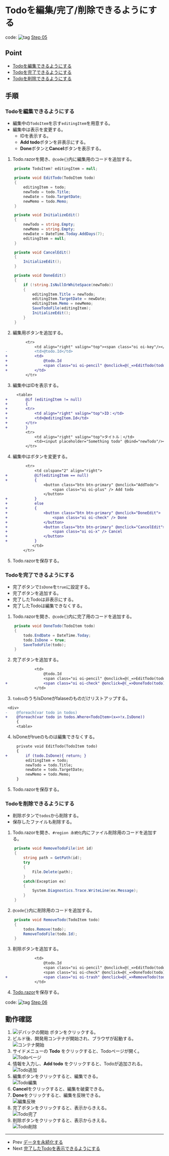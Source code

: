# Todoを編集/完了/削除できるようにする
code: ![tag](../Images/tag.png) [Step 05](https://github.com/04100149/TodoList/tree/step05)

## Point
- [Todoを編集できるようにする](#todo%E3%82%92%E7%B7%A8%E9%9B%86%E3%81%A7%E3%81%8D%E3%82%8B%E3%82%88%E3%81%86%E3%81%AB%E3%81%99%E3%82%8B)
- [Todoを完了できるようにする](#todo%E3%82%92%E5%AE%8C%E4%BA%86%E3%81%A7%E3%81%8D%E3%82%8B%E3%82%88%E3%81%86%E3%81%AB%E3%81%99%E3%82%8B)
- [Todoを削除できるようにする](#todo%E3%82%92%E5%89%8A%E9%99%A4%E3%81%A7%E3%81%8D%E3%82%8B%E3%82%88%E3%81%86%E3%81%AB%E3%81%99%E3%82%8B)

## 手順
### Todoを編集できるようにする
- 編集中の`TodoItem`を示す`editingItem`を用意する。
- 編集中は表示を変更する。
  - IDを表示する。
  - **Add todo**ボタンを非表示にする。
  - **Done**ボタンと**Cancel**ボタンを表示する。
1. Todo.razorを開き、`@code{}`内に編集用のコードを追加する。
```C#
    private TodoItem? editingItem = null;

    private void EditTodo(TodoItem todo)
    {
        editingItem = todo;
        newTodo = todo.Title;
        newDate = todo.TargetDate;
        newMemo = todo.Memo;
    }

    private void InitializeEdit()
    {
        newTodo = string.Empty;
        newMemo = string.Empty;
        newDate = DateTime.Today.AddDays(7);
        editingItem = null;        
    }

    private void CancelEdit()
    {
        InitializeEdit();
    }

    private void DoneEdit()
    {
        if (!string.IsNullOrWhiteSpace(newTodo))
        {
            editingItem.Title = newTodo;
            editingItem.TargetDate = newDate;
            editingItem.Memo = newMemo;
            SaveTodoFile(editingItem);
            InitializeEdit();
        }
    }
```
2. 編集用ボタンを追加する。
```diff
         <tr>
             <td align="right" valign="top"><span class="oi oi-key"/></td>
-            <td>@todo.Id</td>            
+            <td>
+                @todo.Id
+                <span class="oi oi-pencil" @onclick=@(_=>EditTodo(todo)) />
+            </td>
         </tr>
```
3. 編集中はIDを表示する。
```diff
     <table>
+        @if (editingItem != null)
+        {
+        <tr>
+            <td align="right" valign="top">ID：</td>
+            <td>@editingItem.Id</td>
+        </tr>
+        }
         <tr>
             <td align="right" valign="top">タイトル：</td>
             <td><input placeholder="Something todo" @bind="newTodo"/></td>
         </tr>
```
4. 編集中はボタンを変更する。
```diff
         <tr>
             <td colspan="2" align="right">
+            @if(editingItem == null)
+            {
                 <button class="btn btn-primary" @onclick="AddTodo">
                     <span class="oi oi-plus" /> Add todo
                 </button>
+            }
+            else
+            {
+                <button class="btn btn-primary" @onclick="DoneEdit">
+                    <span class="oi oi-check" /> Done
+                </button>
+                <button class="btn btn-primary" @onclick="CancelEdit">
+                    <span class="oi oi-x" /> Cancel
+                </button>
+            }
            </td>
        </tr>
```
5. Todo.razorを保存する。
### Todoを完了できるようにする
- 完了ボタンで`IsDone`を`true`に設定する。
- 完了ボタンを追加する。
- 完了したTodoは非表示にする。
- 完了したTodoは編集できなくする。
1. Todo.razorを開き、`@code{}`内に完了用のコードを追加する。
```C#
    private void DoneTodo(TodoItem todo)
    {
        todo.EndDate = DateTime.Today;
        todo.IsDone = true;
        SaveTodoFile(todo);
    }
```
2. 完了ボタンを追加する。
```diff
             <td>
                 @todo.Id
                 <span class="oi oi-pencil" @onclick=@(_=>EditTodo(todo)) />
+                <span class="oi oi-check" @onclick=@(_=>DoneTodo(todo)) />
             </td>
```
3. `todos`のうちIsDoneがfalaseのものだけリストアップする。
```diff
 <div>
-    @foreach(var todo in todos)
+    @foreach(var todo in todos.Where<TodoItem>(x=>!x.IsDone))
     {
     <table>
```
4. IsDoneがtrueのものは編集できなくする。
```diff
     private void EditTodo(TodoItem todo)
     {
+        if (todo.IsDone){ return; }
         editingItem = todo;
         newTodo = todo.Title;
         newDate = todo.TargetDate;
         newMemo = todo.Memo;
     }
```
5. Todo.razorを保存する。
### Todoを削除できるようにする
- 削除ボタンで`todos`から削除する。
- 保存したファイルも削除する。
1. Todo.razorを開き、`#region 永続化`内にファイル削除用のコードを追加する。
```C#
    private void RemoveTodoFile(int id)
    {
        string path = GetPath(id);
        try
        {
            File.Delete(path);    
        }
        catch(Exception ex)
        {
            System.Diagnostics.Trace.WriteLine(ex.Message);
        }
    }
```
2. `@code{}`内に削除用のコードを追加する。
```C#
    private void RemoveTodo(TodoItem todo)
    {
        todos.Remove(todo);
        RemoveTodoFile(todo.Id);
    }
```
3. 削除ボタンを追加する。
```diff
             <td>
                 @todo.Id
                 <span class="oi oi-pencil" @onclick=@(_=>EditTodo(todo)) />
                 <span class="oi oi-check" @onclick=@(_=>DoneTodo(todo)) />
+                <span class="oi oi-trash" @onclick=@(_=>RemoveTodo(todo)) />
             </td>
```
4. [Todo.razor](https://github.com/04100149/TodoList/blob/step06/TodoList/Pages/Todo.razor)を保存する。

code: ![tag](../Images/tag.png) [Step 06](https://github.com/04100149/TodoList/tree/step06) 

## 動作確認
1. ![デバックの開始](../Images/NewProject-6.png) ボタンをクリックする。  
1. ビルド後、開発用コンテナが開始され、ブラウザが起動する。  
![コンテナ開始](../Images/editremove-1.png)
1. サイドメニューの **Todo** をクリックすると、Todoページが開く。    
![Todoページ](../Images/editremove-2.png)
1. 情報を入力し、**Add todo** をクリックすると、Todoが追加される。   
![Todo追加](../Images/editremove-3.png)
1. 編集ボタンをクリックすると、編集できる。   
![Todo編集](../Images/editremove-4.png)
1. **Cancel**をクリックすると、編集を破棄できる。   
1. **Done**をクリックすると、編集を反映できる。   
![編集反映](../Images/editremove-5.png)
1. 完了ボタンをクリックすると、表示からきえる。   
![Todo完了](../Images/editremove-6.png)
1. 削除ボタンをクリックすると、表示からきえる。   
![Todo削除](../Images/editremove-7.png)

***
- Prev [データを永続化する](0006persistence.md)
- Next [完了したTodoを表示できるようにする](0008showclosed.md)

